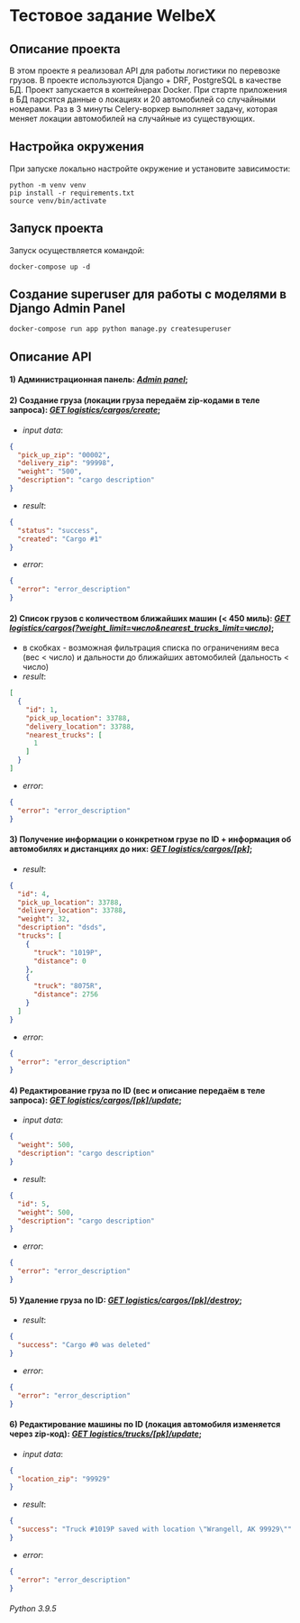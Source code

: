 # Тестовое задание WelbeX


## Описание проекта
В этом проекте я реализовал API для работы логистики по перевозке грузов. В проекте используются Django + DRF, PostgreSQL
в качестве БД. Проект запускается в контейнерах Docker.
При старте приложения в БД парсятся данные о локациях и 20 автомобилей со случайными номерами. Раз в 3 минуты Celery-воркер
выполняет задачу, которая меняет локации автомобилей на случайные из существующих.

## Настройка окружения
При запуске локально настройте окружение и установите зависимости:
```shell script
python -m venv venv
pip install -r requirements.txt
source venv/bin/activate
```

## Запуск проекта
Запуск осуществляется командой:
```shell script
docker-compose up -d
```

## Создание superuser для работы с моделями в Django Admin Panel
```shell script
docker-compose run app python manage.py createsuperuser
```

## Описание API
#### 1) Администрационная панель: [*Admin panel*](http://0.0.0.0:8000/admin);
#### 2) Создание груза (локации груза передаём zip-кодами в теле запроса): [*GET logistics/cargos/create*](http://0.0.0.0:8000/logistics/cargos/create);
- *input data*: 
```json
{
  "pick_up_zip": "00002",
  "delivery_zip": "99998",
  "weight": "500",
  "description": "cargo description"
}
```
- *result*:
```json
{
  "status": "success",
  "created": "Cargo #1"
}
```
- *error*:
```json
{
  "error": "error_description"
}
```
#### 2) Список грузов с количеством ближайших машин (< 450 миль): [*GET logistics/cargos(?weight_limit=число&nearest_trucks_limit=число)*](http://0.0.0.0:8000/logistics/cargos/);
- в скобках - возможная фильтрация списка по ограничениям веса (вес < число) и дальности до ближайших автомобилей (дальность < число)
- *result*:
```json
[
  {
    "id": 1,
    "pick_up_location": 33788,
    "delivery_location": 33788,
    "nearest_trucks": [
      1
    ]
  }
]
```
- *error*:
```json
{
  "error": "error_description"
}
```
#### 3) Получение информации о конкретном грузе по ID + информация об автомобилях и дистанциях до них: [*GET logistics/cargos/[pk]*](http://0.0.0.0:8000/logistics/cargos/-pk-);
- *result*:
```json
{
  "id": 4,
  "pick_up_location": 33788,
  "delivery_location": 33788,
  "weight": 32,
  "description": "dsds",
  "trucks": [
    {
      "truck": "1019P",
      "distance": 0
    },
    {
      "truck": "8075R",
      "distance": 2756
    }
  ]
}
```
- *error*:
```json
{
  "error": "error_description"
}
```
#### 4) Редактирование груза по ID (вес и описание передаём в теле запроса): [*GET logistics/cargos/[pk]/update*](http://0.0.0.0:8000/logistics/cargos/-pk-/update);
- *input data*: 
```json
{
  "weight": 500,
  "description": "cargo description"
}
```
- *result*:
```json
{
  "id": 5,
  "weight": 500,
  "description": "cargo description"
}
```
- *error*:
```json
{
  "error": "error_description"
}
```
#### 5) Удаление груза по ID: [*GET logistics/cargos/[pk]/destroy*](http://0.0.0.0:8000/logistics/cargos/-pk-/destroy);
- *result*:
```json
{
  "success": "Cargo #0 was deleted"
}
```
- *error*:
```json
{
  "error": "error_description"
}
```
#### 6) Редактирование машины по ID (локация автомобиля изменяется через zip-код): [*GET logistics/trucks/[pk]/update*](http://0.0.0.0:8000/logistics/trucks/-pk-/update);
- *input data*: 
```json
{
  "location_zip": "99929"
}
```
- *result*:
```json
{
  "success": "Truck #1019P saved with location \"Wrangell, AK 99929\""
}
```
- *error*:
```json
{
  "error": "error_description"
}
```
###### _Python 3.9.5_